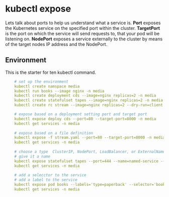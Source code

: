 # kubectl expose
Lets talk about ports to help us understand what a service is.
**Port** exposes the Kubernetes service on the specified port within the cluster. 
**TargetPort** is the port on which the service will send requests to, that your pod will be listening on. 
**NodePort** exposes a service externally to the cluster by means of the target nodes IP address and the NodePort. 

## Environment

This is the starter for ten kubectl command.



```yaml
    # set up the environment
    kubectl create namspace media
    kubectl run books --image nginx -n media
    kubectl create deployment cds --image=nginx replicas=2 -n media
    kubectl create statefulset tapes --image=nginx replicas=2 -n media
    kubectl create rc stream --image=nginx replicas=2 --dry-run=client -o yaml -n media > stream.yaml

    # expose based on a deployment setting port and target port
    kubectl expose deploy cds --port=80 --target-port=8000 -n media
    kubectl get services -n media
    
    # expose based on a file definition
    kubectl expose -f stream.yaml --port=80 --target-port=8000 -n media
    kubectl get services -n media
    
    # choose a type  ClusterIP, NodePort, LoadBalancer, or ExternalName
    # give it a name
    kubectl expose statefulset tapes --port=444 --name=named-service --type='' -n media
    kubectl get services -n media
    
    # add a selecctor to the service 
    # add a label to the service
    kubectl expose pod books --labels='type=paperback' --selector='books' --port=444 -n media
    kubectl get services -n media


```

